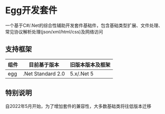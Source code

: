 # Egg开发套件
一个基于C#/.Net的综合性辅助开发套件基础件，包含基础类型扩展、文件处理、常见协议解析处理(json/xml/html/css)及网络访问 

## 支持框架
| 组件 | 目前基于版本 | 旧版本版本及框架 |
| ---- | ----- | ---- |
| egg | .Net Standard 2.0 | 5.x/.Net 5 |

## 特别说明
自2022年5月开始，为了增加套件的兼容性，大多数基础类将往低版本迁移